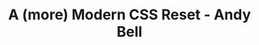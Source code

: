 ---
layout: bookmark
title: A (more) Modern CSS Reset - Andy Bell
tags:
  - Bookmarks
  - CSS
created: '2023-10-07T03:05:37.957Z'
link: https://andy-bell.co.uk/a-more-modern-css-reset/
id: 657133851
excerpt: >-
  I wrote A Modern CSS Reset almost 4 years ago and, yeh, it&#8217;s not aged
  overly well. I spotted it being linked up again a few days ago and thought
  it&#8217;s probably a good idea to publish an updated version. I know I also
  have a terrible record with open source maintenance, so I thought [&hellip;]
---